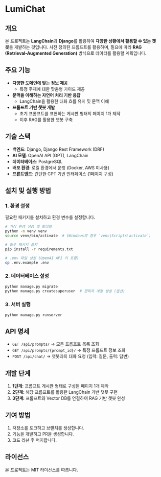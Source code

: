 # LumiChat

## 개요
본 프로젝트는 **LangChain**과 **Django**를 활용하여 **다양한 상황에서 활용할 수 있는 챗봇**을 개발하는 것입니다. 사전 정의된 프롬프트를 활용하며, 필요에 따라 **RAG (Retrieval-Augmented Generation)** 방식으로 데이터를 활용할 계획입니다.

## 주요 기능
- **다양한 도메인에 맞는 정보 제공**
  - 특정 주제에 대한 맞춤형 가이드 제공
- **문맥을 이해하는 자연어 처리 기반 응답**
  - LangChain을 활용한 대화 흐름 유지 및 문맥 이해
- **프롬프트 기반 챗봇 개발**
  - 초기 프롬프트를 표현하는 게시판 형태의 페이지 1개 제작
  - 이후 RAG를 활용한 챗봇 구축

## 기술 스택
- **백엔드**: Django, Django Rest Framework (DRF)
- **AI 모델**: OpenAI API (GPT), LangChain
- **데이터베이스**: PostgreSQL
- **배포 환경**: 로컬 환경에서 운영 (Docker, AWS 미사용)
- **프론트엔드**: 간단한 GPT 기반 인터페이스 (1페이지 구성)

## 설치 및 실행 방법
### 1. 환경 설정
필요한 패키지를 설치하고 환경 변수를 설정합니다.

```bash
# 가상 환경 생성 및 활성화
python -m venv venv
source venv/bin/activate  # (Windows의 경우 `venv\Scripts\activate`)

# 필수 패키지 설치
pip install -r requirements.txt

# .env 파일 생성 (OpenAI API 키 포함)
cp .env.example .env
```

### 2. 데이터베이스 설정
```bash
python manage.py migrate
python manage.py createsuperuser  # 관리자 계정 생성 (옵션)
```

### 3. 서버 실행
```bash
python manage.py runserver
```

## API 명세
- `GET /api/prompts/` → 모든 프롬프트 목록 조회
- `GET /api/prompts/{prompt_id}/` → 특정 프롬프트 정보 조회
- `POST /api/chat/` → 챗봇과의 대화 요청 (입력: 질문, 출력: 답변)

## 개발 단계
1. **1단계:** 프롬프트 게시판 형태로 구성된 페이지 1개 제작
2. **2단계:** 해당 프롬프트를 활용한 LangChain 기반 챗봇 구현
3. **3단계:** 프롬프트와 Vector DB를 연결하여 RAG 기반 챗봇 완성

## 기여 방법
1. 저장소를 포크하고 브랜치를 생성합니다.
2. 기능을 개발하고 PR을 생성합니다.
3. 코드 리뷰 후 머지합니다.

## 라이선스
본 프로젝트는 MIT 라이선스를 따릅니다.


